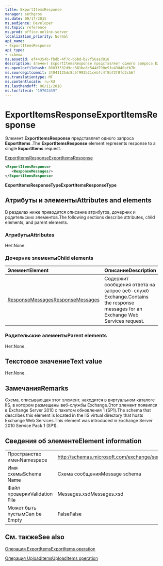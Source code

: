 ```yaml
---
title: ExportItemsResponse
manager: sethgros
ms.date: 09/17/2015
ms.audience: Developer
ms.topic: reference
ms.prod: office-online-server
localization_priority: Normal
api_name:
- ExportItemsResponse
api_type:
- schema
ms.assetid: ef44354b-fbdb-4f7c-b6bd-b27f56a1d018
description: Элемент ExportItemsResponse представляет одного запроса ExportItems.
ms.openlocfilehash: 08033532d9cc381be8c544d790e9fe43840efb7b
ms.sourcegitcommit: 34041125dc8c5f993b21cebfc4f8b72f0fd2cb6f
ms.translationtype: MT
ms.contentlocale: ru-RU
ms.lasthandoff: 06/11/2018
ms.locfileid: "19762439"
---
```

# <a name="exportitemsresponse"></a><span data-ttu-id="4a6c1-103">ExportItemsResponse</span><span class="sxs-lookup"><span data-stu-id="4a6c1-103">ExportItemsResponse</span></span>

<span data-ttu-id="4a6c1-104">Элемент **ExportItemsResponse** представляет одного запроса **ExportItems** .</span><span class="sxs-lookup"><span data-stu-id="4a6c1-104">The **ExportItemsResponse** element represents response to a single **ExportItems** request.</span></span> 
  
[<span data-ttu-id="4a6c1-105">ExportItemsResponse</span><span class="sxs-lookup"><span data-stu-id="4a6c1-105">ExportItemsResponse</span></span>](exportitemsresponse.md)
  
```XML
<ExportItemsResponse>
   <ResponseMessages/>
</ExportItemsResponse>
```

 <span data-ttu-id="4a6c1-106">**ExportItemsResponseType**</span><span class="sxs-lookup"><span data-stu-id="4a6c1-106">**ExportItemsResponseType**</span></span>
## <a name="attributes-and-elements"></a><span data-ttu-id="4a6c1-107">Атрибуты и элементы</span><span class="sxs-lookup"><span data-stu-id="4a6c1-107">Attributes and elements</span></span>

<span data-ttu-id="4a6c1-108">В разделах ниже приводится описание атрибутов, дочерних и родительских элементов.</span><span class="sxs-lookup"><span data-stu-id="4a6c1-108">The following sections describe attributes, child elements, and parent elements.</span></span>
  
### <a name="attributes"></a><span data-ttu-id="4a6c1-109">Атрибуты</span><span class="sxs-lookup"><span data-stu-id="4a6c1-109">Attributes</span></span>

<span data-ttu-id="4a6c1-110">Нет.</span><span class="sxs-lookup"><span data-stu-id="4a6c1-110">None.</span></span>
  
### <a name="child-elements"></a><span data-ttu-id="4a6c1-111">Дочерние элементы</span><span class="sxs-lookup"><span data-stu-id="4a6c1-111">Child elements</span></span>

|<span data-ttu-id="4a6c1-112">**Элемент**</span><span class="sxs-lookup"><span data-stu-id="4a6c1-112">**Element**</span></span>|<span data-ttu-id="4a6c1-113">**Описание**</span><span class="sxs-lookup"><span data-stu-id="4a6c1-113">**Description**</span></span>|
|:-----|:-----|
|[<span data-ttu-id="4a6c1-114">ResponseMessages</span><span class="sxs-lookup"><span data-stu-id="4a6c1-114">ResponseMessages</span></span>](responsemessages.md) <br/> |<span data-ttu-id="4a6c1-115">Содержит сообщения ответа на запрос веб-служб Exchange.</span><span class="sxs-lookup"><span data-stu-id="4a6c1-115">Contains the response messages for an Exchange Web Services request.</span></span>  <br/> |
   
### <a name="parent-elements"></a><span data-ttu-id="4a6c1-116">Родительские элементы</span><span class="sxs-lookup"><span data-stu-id="4a6c1-116">Parent elements</span></span>

<span data-ttu-id="4a6c1-117">Нет.</span><span class="sxs-lookup"><span data-stu-id="4a6c1-117">None.</span></span>
  
## <a name="text-value"></a><span data-ttu-id="4a6c1-118">Текстовое значение</span><span class="sxs-lookup"><span data-stu-id="4a6c1-118">Text value</span></span>

<span data-ttu-id="4a6c1-119">Нет.</span><span class="sxs-lookup"><span data-stu-id="4a6c1-119">None.</span></span>
  
## <a name="remarks"></a><span data-ttu-id="4a6c1-120">Замечания</span><span class="sxs-lookup"><span data-stu-id="4a6c1-120">Remarks</span></span>

<span data-ttu-id="4a6c1-121">Схема, описывающая этот элемент, находится в виртуальном каталоге IIS, в котором размещены веб-службы Exchange.Этот элемент появился в Exchange Server 2010 с пакетом обновления 1 (SP1).</span><span class="sxs-lookup"><span data-stu-id="4a6c1-121">The schema that describes this element is located in the IIS virtual directory that hosts Exchange Web Services.This element was introduced in Exchange Server 2010 Service Pack 1 (SP1).</span></span>
  
## <a name="element-information"></a><span data-ttu-id="4a6c1-122">Сведения об элементе</span><span class="sxs-lookup"><span data-stu-id="4a6c1-122">Element information</span></span>

|||
|:-----|:-----|
|<span data-ttu-id="4a6c1-123">Пространство имен</span><span class="sxs-lookup"><span data-stu-id="4a6c1-123">Namespace</span></span>  <br/> |http://schemas.microsoft.com/exchange/services/2006/messages  <br/> |
|<span data-ttu-id="4a6c1-124">Имя схемы</span><span class="sxs-lookup"><span data-stu-id="4a6c1-124">Schema Name</span></span>  <br/> |<span data-ttu-id="4a6c1-125">Схема сообщения</span><span class="sxs-lookup"><span data-stu-id="4a6c1-125">Message schema</span></span>  <br/> |
|<span data-ttu-id="4a6c1-126">Файл проверки</span><span class="sxs-lookup"><span data-stu-id="4a6c1-126">Validation File</span></span>  <br/> |<span data-ttu-id="4a6c1-127">Messages.xsd</span><span class="sxs-lookup"><span data-stu-id="4a6c1-127">Messages.xsd</span></span>  <br/> |
|<span data-ttu-id="4a6c1-128">Может быть пустым</span><span class="sxs-lookup"><span data-stu-id="4a6c1-128">Can be Empty</span></span>  <br/> |<span data-ttu-id="4a6c1-129">False</span><span class="sxs-lookup"><span data-stu-id="4a6c1-129">False</span></span>  <br/> |
   
## <a name="see-also"></a><span data-ttu-id="4a6c1-130">См. также</span><span class="sxs-lookup"><span data-stu-id="4a6c1-130">See also</span></span>



[<span data-ttu-id="4a6c1-131">Операция ExportItems</span><span class="sxs-lookup"><span data-stu-id="4a6c1-131">ExportItems operation</span></span>](exportitems-operation.md)
  
[<span data-ttu-id="4a6c1-132">Операция UploadItems</span><span class="sxs-lookup"><span data-stu-id="4a6c1-132">UploadItems operation</span></span>](uploaditems-operation.md)

